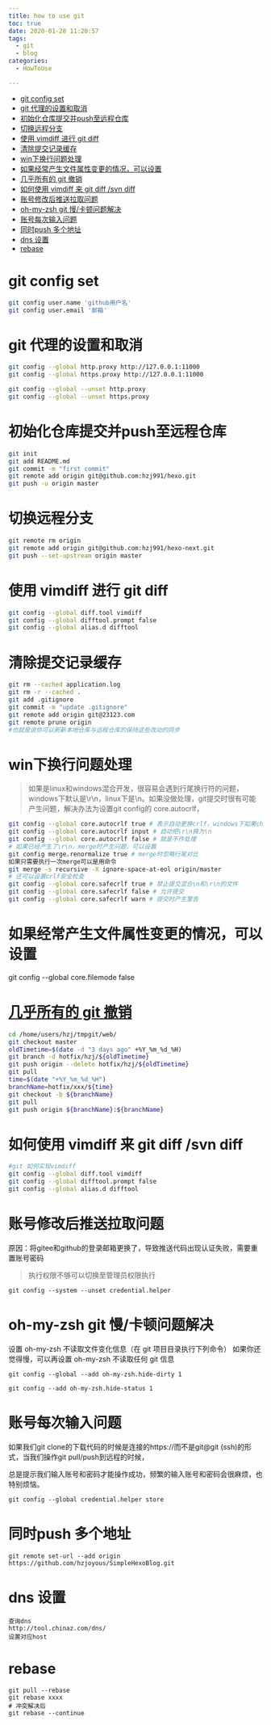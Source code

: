 ```yaml
---
title: how to use git
toc: true
date: 2020-01-28 11:20:57
tags:
  - git
  - blog
categories:
  - HowToUse

---
```


<!-- TOC -->

- [git config set](#git-config-set)
- [git 代理的设置和取消](#git-代理的设置和取消)
- [初始化仓库提交并push至远程仓库](#初始化仓库提交并push至远程仓库)
- [切换远程分支](#切换远程分支)
- [使用 vimdiff 进行 git diff](#使用-vimdiff-进行-git-diff)
- [清除提交记录缓存](#清除提交记录缓存)
- [win下换行问题处理](#win下换行问题处理)
- [如果经常产生文件属性变更的情况，可以设置](#如果经常产生文件属性变更的情况可以设置)
- [几乎所有的 git 撤销](#几乎所有的-git-撤销)
- [如何使用 vimdiff 来 git diff /svn diff](#如何使用-vimdiff-来-git-diff-svn-diff)
- [账号修改后推送拉取问题](#账号修改后推送拉取问题)
- [oh-my-zsh git 慢/卡顿问题解决](#oh-my-zsh-git-慢卡顿问题解决)
- [账号每次输入问题](#账号每次输入问题)
- [同时push 多个地址](#同时push-多个地址)
- [dns 设置](#dns-设置)
- [rebase](#rebase)

<!-- /TOC -->

<!--more-->



# git config set
```sh
git config user.name 'github用户名'  
git config user.email '邮箱'  
```

# git 代理的设置和取消
```sh
git config --global http.proxy http://127.0.0.1:11000
git config --global https.proxy http://127.0.0.1:11000

git config --global --unset http.proxy
git config --global --unset https.proxy
```

# 初始化仓库提交并push至远程仓库

```sh
git init
git add README.md
git commit -m "first commit"
git remote add origin git@github.com:hzj991/hexo.git
git push -u origin master
```

# 切换远程分支

```sh
git remote rm origin
git remote add origin git@github.com:hzj991/hexo-next.git
git push --set-upstream origin master
```

# 使用 vimdiff 进行 git diff

```sh
git config --global diff.tool vimdiff
git config --global difftool.prompt false
git config --global alias.d difftool
```
# 清除提交记录缓存

```sh
git rm --cached application.log
git rm -r --cached .  
git add .gitignore  
git commit -m "update .gitignore"  
git remote add origin git@23123.com
git remote prune origin
#也就是说你可以刷新本地仓库与远程仓库的保持这些改动的同步
```

# win下换行问题处理

> 如果是linux和windows混合开发，很容易会遇到行尾换行符的问题，windows下默认是\r\n，linux下是\n。如果没做处理，git提交时很有可能产生问题，解决办法为设置git config的 core.autocrlf，
```sh
git config --global core.autocrlf true # 表示自动更换crlf，windows下如果checkout是\n，则自动换为\r\n，在提交时在自动换回\n
git config --global core.autocrlf input # 自动把\r\n换为\n
git config --global core.autocrlf false # 就是不作处理
# 如果已经产生了\r\n，merge时产生问题，可以设置
git config merge.renormalize true # merge时忽略行尾对比
如果只需要执行一次merge可以是用命令
git merge -s recursive -X ignore-space-at-eol origin/master
# 还可以设置crlf安全检查
git config --global core.safecrlf true # 禁止提交混合\n和\r\n的文件
git config --global core.safecrlf false # 允许提交
git config --global core.safecrlf warn # 提交时产生警告
```

# 如果经常产生文件属性变更的情况，可以设置
git config --global core.filemode false

# [几乎所有的 git 撤销](http://blog.jobbole.com/87700/)

```sh
cd /home/users/hzj/tmpgit/web/                                                                                                                                                                                
git checkout master                                                                                                                                                                                                 
oldTimetime=$(date -d "3 days ago" +%Y_%m_%d_%H)                                                                                                                                                                    
git branch -d hotfix/hzj/${oldTimetime}                                                                                                                                                                       
git push origin --delete hotfix/hzj/${oldTimetime}                                                                                                                                                            
git pull                                                                                                                                                                                                            
time=$(date "+%Y_%m_%d_%H")                                                                                                                                                                                         
branchName=hotfix/xxx/${time}                                                                                                                                                                                 
git checkout -b ${branchName}                                                                                                                                                                                       
git pull                                                                                                                                                                                                            
git push origin ${branchName}:${branchName}     
```


# 如何使用 vimdiff 来 git diff /svn diff

```sh
#git 如何实现vimdiff
git config --global diff.tool vimdiff
git config --global difftool.prompt false
git config --global alias.d difftool
```


# 账号修改后推送拉取问题

原因：将gitee和github的登录邮箱更换了，导致推送代码出现认证失败，需要重置账号密码

> 执行权限不够可以切换至管理员权限执行

```
git config --system --unset credential.helper
```


# oh-my-zsh git 慢/卡顿问题解决

设置 oh-my-zsh 不读取文件变化信息（在 git 项目目录执行下列命令）
如果你还觉得慢，可以再设置 oh-my-zsh 不读取任何 git 信息
```
git config --global --add oh-my-zsh.hide-dirty 1

git config --add oh-my-zsh.hide-status 1
```

# 账号每次输入问题
如果我们git clone的下载代码的时候是连接的https://而不是git@git (ssh)的形式，当我们操作git pull/push到远程的时候，

总是提示我们输入账号和密码才能操作成功，频繁的输入账号和密码会很麻烦，也特别烦恼。
```
git config --global credential.helper store
```

# 同时push 多个地址

```
git remote set-url --add origin https://github.com/hzjoyous/SimpleHexoBlog.git

```
# dns 设置

```
查询dns
http://tool.chinaz.com/dns/
设置对应host
```


# rebase 
```
git pull --rebase 
git rebase xxxx
# 冲突解决后
git rebase --continue 
```